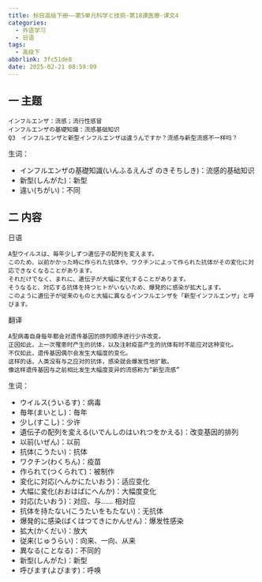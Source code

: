 ```yaml
---
title: 标日高级下册——第5单元科学と技術-第18课医療-课文4
categories:
  - 外语学习
  - 日语
tags:
  - 高级下
abbrlink: 3fc51de8
date: 2025-02-21 08:59:09
---
```

## 一 主题

```
インフルエンザ：流感；流行性感冒
インフルエンザの基礎知識：流感基础知识
Q3　インフルエンザと新型インフルエンザは違うんですか？流感与新型流感不一样吗？
```

<!--more-->

生词：

* インフルエンザの基礎知識(いんふるえんざ のきそちしき)：流感的基础知识
* 新型(しんがた)：新型
* 違い(ちがい)：不同

## 二  内容

日语

```
A型ウイルスは、毎年少しずつ遺伝子の配列を変えます。
このため、以前かかった時に作られた抗体や、ワクチンによって作られた抗体がその変化に対応できなくなることがあります。
それだけでなく、まれに、遺伝子が大幅に変化することがあります。
そうなると、対応する抗体を持つヒトがいないため、爆発的に感染が拡大します。
このように遺伝子が従来のものと大幅に異なるインフルエンザを「新型インフルエンザ」と呼びます。
```

翻译

```
A型病毒自身每年都会对遗传基因的排列顺序进行少许改变。
正因如此，上一次罹患时产生的抗体，以及注射疫苗产生的抗体有时不能应对这种变化。
不仅如此，遗传基因偶尔会发生大幅度的变化。
这样的话，人类没有与之应对的抗体，感染就会爆发性地扩散。
像这样遗传基因与之前相比发生大幅度变异的流感称为“新型流感”
```

生词：

* ウイルス(ういるす)：病毒
* 毎年(まいとし)：毎年
* 少し(すこし)：少许
* 遺伝子の配列を変える(いでんしのはいれつをかえる)：改变基因的排列
* 以前(いぜん)：以前
* 抗体(こうたい)：抗体
* ワクチン(わくちん)：疫苗
* 作られて(つくられて)：被制作
* 変化に対応(へんかにたいおう)：适应变化
* 大幅に変化(おおはばにへんか)：大幅度变化
* 対応(たいおう)：对应、与…… 相对应
* 抗体を持たない(こうたいをもたない)：无抗体
* 爆発的に感染(ばくはつてきにかんせん)：爆发性感染
* 拡大(かくだい)：放大
* 従来(じゅうらい)：向来、一向、从来
* 異なる(ことなる)：不同的
* 新型(しんがた)：新型
* 呼びます(よびます)：呼唤

